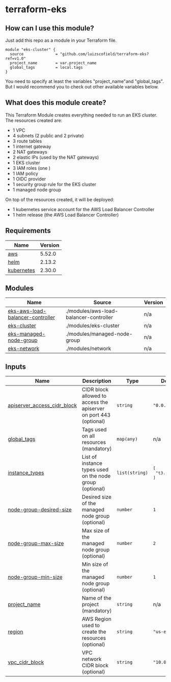 # terraform-eks
<!-- BEGIN_TF_DOCS -->

## How can I use this module?

Just add this repo as a module in your Terraform file.

```
module "eks-cluster" {
  source              = "github.com/luizscofield/terraform-eks?ref=v1.0"
  project_name        = var.project_name
  global_tags         = local.tags
}
```

You need to specify at least the variables "project_name"and "global_tags".
But I would recommend you to check out other available variables below.

## What does this module create?

This Terraform Module creates everything needed to run an EKS cluster.
The resources created are:
* 1 VPC
* 4 subnets (2 public and 2 private)
* 3 route tables
* 1 internet gateway
* 2 NAT gateways
* 2 elastic IPs (used by the NAT gateways)
* 1 EKS cluster
* 3 IAM roles (one )
* 1 IAM policy
* 1 OIDC provider
* 1 security group rule for the EKS cluster
* 1 managed node group

On top of the resources created, it will be deployed:
* 1 kubernetes service account for the AWS Load Balancer Controller
* 1 helm release (the AWS Load Balancer Controller)

## Requirements

| Name | Version |
|------|---------|
| <a name="requirement_aws"></a> [aws](#requirement\_aws) | 5.52.0 |
| <a name="requirement_helm"></a> [helm](#requirement\_helm) | 2.13.2 |
| <a name="requirement_kubernetes"></a> [kubernetes](#requirement\_kubernetes) | 2.30.0 |

## Modules

| Name | Source | Version |
|------|--------|---------|
| <a name="module_eks-aws-load-balancer-controller"></a> [eks-aws-load-balancer-controller](#module\_eks-aws-load-balancer-controller) | ./modules/aws-load-balancer-controller | n/a |
| <a name="module_eks-cluster"></a> [eks-cluster](#module\_eks-cluster) | ./modules/eks-cluster | n/a |
| <a name="module_eks-managed-node-group"></a> [eks-managed-node-group](#module\_eks-managed-node-group) | ./modules/managed-node-group | n/a |
| <a name="module_eks-network"></a> [eks-network](#module\_eks-network) | ./modules/network | n/a |

## Inputs

| Name | Description | Type | Default | Required |
|------|-------------|------|---------|:--------:|
| <a name="input_apiserver_access_cidr_block"></a> [apiserver\_access\_cidr\_block](#input\_apiserver\_access\_cidr\_block) | CIDR block allowed to access the apiserver on port 443 (optional) | `string` | `"0.0.0.0/0"` | no |
| <a name="input_global_tags"></a> [global\_tags](#input\_global\_tags) | Tags used on all resources (mandatory) | `map(any)` | n/a | yes |
| <a name="input_instance_types"></a> [instance\_types](#input\_instance\_types) | List of instance types used on the node group (optional) | `list(string)` | <pre>[<br>  "t3.medium"<br>]</pre> | no |
| <a name="input_node-group-desired-size"></a> [node-group-desired-size](#input\_node-group-desired-size) | Desired size of the managed node group (optional) | `number` | `1` | no |
| <a name="input_node-group-max-size"></a> [node-group-max-size](#input\_node-group-max-size) | Max size of the managed node group (optional) | `number` | `2` | no |
| <a name="input_node-group-min-size"></a> [node-group-min-size](#input\_node-group-min-size) | Min size of the managed node group (optional) | `number` | `1` | no |
| <a name="input_project_name"></a> [project\_name](#input\_project\_name) | Name of the project (mandatory) | `string` | n/a | yes |
| <a name="input_region"></a> [region](#input\_region) | AWS Region used to create the resources (optional) | `string` | `"us-east-1"` | no |
| <a name="input_vpc_cidr_block"></a> [vpc\_cidr\_block](#input\_vpc\_cidr\_block) | VPC network CIDR block (optional) | `string` | `"10.0.0.0/16"` | no |